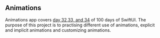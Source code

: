 ## Animations

Animations app covers [day 32,33, and 34](https://www.hackingwithswift.com/100/swiftui/32) of 100 days of SwiftUI. The purpose of this project is to practising different use of animations, explicit and implicit animations and customizing animations. 
